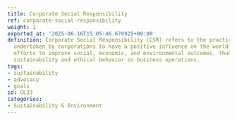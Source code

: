```yaml
---
title: Corporate Social Responsibility
ref: corporate-social-responsibility
weight: 1
exported_at: '2025-06-16T15:05:46.670925+00:00'
definition: Corporate Social Responsibility (CSR) refers to the practices and policies
  undertaken by corporations to have a positive influence on the world. This includes
  efforts to improve social, economic, and environmental outcomes, thus promoting
  sustainability and ethical behavior in business operations.
tags:
- sustainability
- advocacy
- goals
id: GL33
categories:
- Sustainability & Environment
---
```


